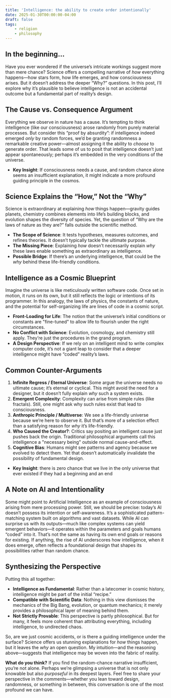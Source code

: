 ```yaml
---
title: 'Intelligence: the ability to create order intentionally'
date: 2025-01-30T00:00:00-04:00
draft: false
tags:
    - religion
    - philosophy
---
```


## In the beginning...

Have you ever wondered if the universe’s intricate workings suggest more than mere chance? Science offers a compelling narrative of *how* everything happens—how stars form, how life emerges, and how consciousness arises. But it doesn’t address the deeper “Why?” questions. In this post, I’ll explore why it’s plausible to believe intelligence is not an accidental outcome but a fundamental part of reality’s design.

## The Cause vs. Consequence Argument

Everything we observe in nature has a cause. It’s tempting to think intelligence (like our consciousness) arose randomly from purely material processes. But consider this “proof by absurdity”: if intelligence indeed emerged *only* by random forces, we’d be granting randomness a remarkable creative power—almost assigning it the ability to *choose* to generate order. That leads some of us to posit that intelligence doesn’t just appear spontaneously; perhaps it’s embedded in the very conditions of the universe.

- **Key Insight**: If consciousness needs a cause, and random chance alone seems an insufficient explanation, it might indicate a more profound guiding principle in the cosmos.

## Science Explains the “How,” Not the “Why”

Science is extraordinary at explaining *how* things happen—gravity guides planets, chemistry combines elements into life’s building blocks, and evolution shapes the diversity of species. Yet, the question of “Why are the laws of nature as they are?” falls outside the scientific method.

- **The Scope of Science**: It tests hypotheses, measures outcomes, and refines theories. It doesn’t typically tackle the ultimate purpose.
- **The Missing Piece**: Explaining *how* doesn’t necessarily explain *why* these laws enable something as extraordinary as intelligence.
- **Possible Bridge**: If there’s an underlying intelligence, that could be the *why* behind these life-friendly conditions.

## Intelligence as a Cosmic Blueprint

Imagine the universe is like meticulously written software code. Once set in motion, it runs on its own, but it still reflects the logic or intentions of its programmer. In this analogy, the laws of physics, the constants of nature, and the potential for self-organizing life are lines of code in a cosmic script.

- **Front-Loading for Life**: The notion that the universe’s initial conditions or constants are "fine-tuned" to allow life to flourish under the right circumstances.
- **No Conflict with Science**: Evolution, cosmology, and chemistry still apply. They’re just the procedures in the grand program.
- **A Design Perspective**: If we rely on an intelligent mind to write complex computer code, it’s not a giant leap to consider that a deeper intelligence might have “coded” reality’s laws.

## Common Counter-Arguments

1. **Infinite Regress / Eternal Universe**: Some argue the universe needs no ultimate cause; it’s eternal or cyclical. This might avoid the need for a designer, but it doesn’t fully explain *why* such a system exists.
2. **Emergent Complexity**: Complexity can arise from simple rules (like fractals). Still, one might ask why such rules exist that lead to consciousness.
3. **Anthropic Principle / Multiverse**: We see a life-friendly universe because we’re here to observe it. But that’s more of a selection effect than a satisfying reason for *why* it’s life-friendly.
4. **Who Caused the Creator?**: Critics say positing an intelligent cause just pushes back the origin. Traditional philosophical arguments call this intelligence a "necessary being" outside normal cause-and-effect.
5. **Cognitive Bias**: Humans might see patterns and agency because we evolved to detect them. Yet that doesn’t automatically invalidate the possibility of fundamental design.

- **Key Insight**: there is zero chance that we live in the only universe that ever existed if they had a beginning and an end

## A Note on AI and Intentionality

Some might point to Artificial Intelligence as an example of consciousness arising from mere processing power. Still, we should be precise: today’s AI doesn’t possess its intention or self-awareness. It’s a sophisticated pattern-matching system built on algorithms and vast datasets. While AI can surprise us with its outputs—much like complex systems can yield emergent behaviors—it operates within the parameters and goals humans “coded” into it. That’s not the same as having its own end goals or reasons for existing. If anything, the rise of AI underscores how intelligence, when it does emerge, often reflects a foundational design that shapes its possibilities rather than random chance.

## Synthesizing the Perspective

Putting this all together:

- **Intelligence as Fundamental**: Rather than a latecomer in cosmic history, intelligence might be part of the initial “recipe.”
- **Compatible with Scientific Data**: Nothing in this view dismisses the mechanics of the Big Bang, evolution, or quantum mechanics; it merely provides a philosophical layer of meaning behind them.
- **Not Strictly Provable**: This perspective is partly philosophical. But for many, it feels more coherent than attributing everything, including intelligence, to undirected chaos.

So, are we just cosmic accidents, or is there a guiding intelligence under the surface? Science offers us stunning explanations for *how* things happen, but it leaves the *why* an open question. My intuition—and the reasoning above—suggests that intelligence may be woven into the fabric of reality.

**What do you think?** If you find the random-chance narrative insufficient, you’re not alone. Perhaps we’re glimpsing a universe that is not only knowable but also *purposeful* in its deepest layers. Feel free to share your perspective in the comments—whether you lean toward design, randomness, or something in between, this conversation is one of the most profound we can have.

